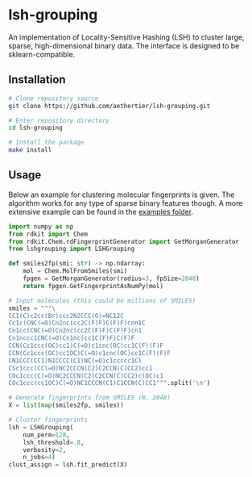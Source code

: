 # lsh-grouping

An implementation of Locality-Sensitive Hashing (LSH) to cluster large, sparse, 
high-dimensional binary data. The interface is designed to be sklearn-compatible.


## Installation

```sh
# Clone repository source
git clone https://github.com/aethertier/lsh-grouping.git

# Enter repository directory
cd lsh-grouping

# Install the package
make install
```


## Usage

Below an example for clustering molecular fingerprints is given. The algorithm
works for any type of sparse binary features though. A more extensive example can be found in the [examples folder](https://github.com/aethertier/lsh-grouping/tree/main/examples).

```python
import numpy as np
from rdkit import Chem
from rdkit.Chem.rdFingerprintGenerator import GetMorganGenerator
from lshgrouping import LSHGrouping

def smiles2fp(smi: str) -> np.ndarray:
    mol = Chem.MolFromSmiles(smi)
    fpgen = GetMorganGenerator(radius=3, fpSize=2048)
    return fpgen.GetFingerprintAsNumPy(mol)

# Input molecules (this could be millions of SMILES)
smiles = """\
CC1(C)c2cc(Br)ccc2N2CCC(O)=NC12C
Cc1c(CNC(=O)Cn2nc(cc2C(F)F)C(F)F)cnn1C
Cn1cc(CNC(=O)Cn2nc(cc2C(F)F)C(F)F)cn1
Cn1nccc1CNC(=O)Cn1nc(cc1C(F)F)C(F)F
CCN(Cc1ccc(OC)cc1)C(=O)c1cnc(OC)cc1C(F)(F)F
CCN(Cc1ccc(OC)cc1OC)C(=O)c1cnc(OC)cc1C(F)(F)F
CN1CCC(CC1)N1CCCC(C1)NC(=O)c1ccccc1Cl
CSc1ccc(CC(=O)NC2CCCN(C2)C2CCN(C)CC2)cc1
COc1ccc(C(=O)NC2CCCN(C2)C2CCN(C)CC2)c(OC)c1
COc1ccc(cc1OC)C(=O)NC1CCCN(C1)C1CCN(C)CC1""".split('\n')

# Generate fingerprints from SMILES (N, 2048)
X = list(map(smiles2fp, smiles))

# Cluster fingerprints
lsh = LSHGrouping(
    num_perm=128, 
    lsh_threshold=.8, 
    verbosity=2, 
    n_jobs=4)
clust_assign = lsh.fit_predict(X)
```